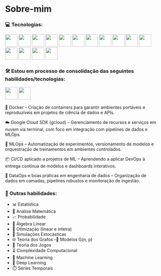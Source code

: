 # Sobre-mim
### 💻 Tecnologias:

<p align="left">
  

<p align="left">
  <!-- Python -->
  <img src="https://cdn.jsdelivr.net/gh/devicons/devicon/icons/python/python-original.svg" width="40"/>

  <!-- Jupyter Notebook -->
  <img src="https://cdn.jsdelivr.net/gh/devicons/devicon/icons/jupyter/jupyter-original.svg" width="40"/>

  <!-- VSCode -->
  <img src="https://cdn.jsdelivr.net/gh/devicons/devicon/icons/vscode/vscode-original.svg" width="40"/>

  <!-- GitHub -->
  <img src="https://cdn.jsdelivr.net/gh/devicons/devicon/icons/github/github-original.svg" width="40"/>

  <!-- PostgreSQL -->
  <img src="https://cdn.jsdelivr.net/gh/devicons/devicon/icons/postgresql/postgresql-original.svg" width="40"/>

  <!-- SQL Server -->
  <img src="https://img.icons8.com/color/48/microsoft-sql-server.png" width="40"/>

  <!-- SQL genérico -->
  <img src="https://img.icons8.com/ios-filled/50/000000/sql.png" width="40"/>

  <!-- Power BI -->
  <img src="https://img.icons8.com/color/48/power-bi.png" width="40"/>

  <!-- PyTorch -->
  <img src="https://cdn.jsdelivr.net/gh/devicons/devicon/icons/pytorch/pytorch-original.svg" width="40"/>

  <!-- Keras -->
  <img src="https://cdn.jsdelivr.net/gh/devicons/devicon/icons/keras/keras-original.svg" width="40"/>

  <!-- AWS -->
  <img src="https://cdn.jsdelivr.net/gh/devicons/devicon/icons/amazonwebservices/amazonwebservices-original.svg" width="40"/>

  <!-- Bash / Shell -->
  <img src="https://cdn.jsdelivr.net/gh/devicons/devicon/icons/bash/bash-original.svg" width="40"/>

  <!-- Flask -->
  <img src="https://cdn.jsdelivr.net/gh/devicons/devicon/icons/flask/flask-original.svg" width="40"/>

  <!-- R -->
  <img src="https://cdn.jsdelivr.net/gh/devicons/devicon/icons/r/r-original.svg" width="40"/>

  <!-- AWS (via Icons8) -->
 <img src="https://img.icons8.com/color/48/amazon-web-services.png" width="40"/>
</p>







### 🛠️ Estou em processo de consolidação das seguintes habilidades/tecnologias:
<p align="left"> <!-- Docker --> <img src="https://cdn.jsdelivr.net/gh/devicons/devicon/icons/docker/docker-original.svg" width="40"/> <!-- Google Cloud SDK --> <img src="https://cdn.jsdelivr.net/gh/devicons/devicon/icons/googlecloud/googlecloud-original.svg" width="40"/> </p>

🐳 Docker – Criação de containers para garantir ambientes portáveis e reproduzíveis em projetos de ciência de dados e APIs.

☁️ Google Cloud SDK (gcloud) – Gerenciamento de recursos e serviços em nuvem via terminal, com foco em integração com pipelines de dados e MLOps.

🧪 MLOps – Automatização de experimentos, versionamento de modelos e orquestração de treinamentos em ambientes controlados.

📦 CI/CD aplicado a projetos de ML – Aprendendo a aplicar DevOps à entrega contínua de modelos e dashboards interativos.

📁 DataOps e boas práticas em engenharia de dados – Organização de dados em camadas, pipelines robustos e monitoração de ingestão.



### 🧠 Outras habilidades:

- 📊 Estatística
- 📐 Análise Matemática
- 📈 Probabilidade
- 🔢 Álgebra Linear
- 🧮 Otimização (linear e inteira)
- 🧪 Simulações Estocásticas
- 🌐 Teoria dos Grafos
-📎 Modelos G(n, p)
- 🎲 Teoria dos Jogos
- ⏳ Complexidade Computacional
- 🧠 Machine Learning
- 🧬 Deep Learning
- ⏱️ Séries Temporais




